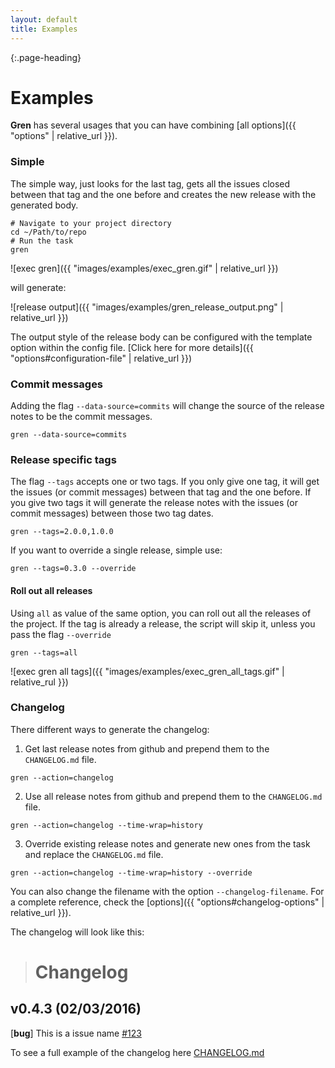 ```yaml
---
layout: default
title: Examples
---
```


{:.page-heading}
# Examples

**Gren** has several usages that you can have combining [all options]({{ "options" | relative_url }}).

### Simple

The simple way, just looks for the last tag, gets all the issues closed between that tag and the one before and creates the new release with the generated body.

```shell
# Navigate to your project directory
cd ~/Path/to/repo
# Run the task
gren
```

![exec gren]({{ "images/examples/exec_gren.gif" | relative_url }})

will generate:

![release output]({{ "images/examples/gren_release_output.png" | relative_url }})

The output style of the release body can be configured with the template option within the config file. [Click here for more details]({{ "options#configuration-file" | relative_url }})

### Commit messages

Adding the flag `--data-source=commits` will change the source of the release notes to be the commit messages.

```
gren --data-source=commits
```

### Release specific tags

The flag `--tags` accepts one or two tags.
If you only give one tag, it will get the issues (or commit messages) between that tag and the one before.
If you give two tags it will generate the release notes with the issues (or commit messages) between those two tag dates.

```
gren --tags=2.0.0,1.0.0
```

If you want to override a single release, simple use:

```
gren --tags=0.3.0 --override
```

#### Roll out all releases

Using `all` as value of the same option, you can roll out all the releases of the project.
If the tag is already a release, the script will skip it, unless you pass the flag `--override`

```
gren --tags=all
```

![exec gren all tags]({{ "images/examples/exec_gren_all_tags.gif" | relative_rul }})

### Changelog

There different ways to generate the changelog:

1. Get last release notes from github and prepend them to the `CHANGELOG.md` file.
```shell
gren --action=changelog
```
2. Use all release notes from github and prepend them to the `CHANGELOG.md` file.
```shell
gren --action=changelog --time-wrap=history
```
3. Override existing release notes and generate new ones from the task and replace the `CHANGELOG.md` file.
```shell
gren --action=changelog --time-wrap=history --override
```

You can also change the filename with the option `--changelog-filename`. For a complete reference, check the [options]({{ "options#changelog-options" | relative_url }}).

The changelog will look like this:

> # Changelog
##  v0.4.3 (02/03/2016)
[**bug**] This is a issue name [#123](https://github.com/github-tools/github-tools)

To see a full example of the changelog here [CHANGELOG.md](https://github.com/github-tools/github-release-notes/blob/master/CHANGELOG.md)
